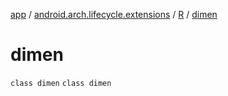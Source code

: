 [app](../../../index.md) / [android.arch.lifecycle.extensions](../../index.md) / [R](../index.md) / [dimen](./index.md)

# dimen

`class dimen`
`class dimen`